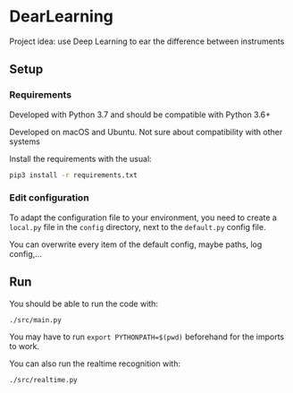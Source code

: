 # DearLearning

Project idea: use Deep Learning to ear the difference between instruments

## Setup

### Requirements

Developed with Python 3.7 and should be compatible with Python 3.6+

Developed on macOS and Ubuntu. Not sure about compatibility with other systems

Install the requirements with the usual:

```sh
pip3 install -r requirements.txt
```

### Edit configuration

To adapt the configuration file to your environment, you need to create a `local.py` file
in the `config` directory, next to the `default.py` config file.

You can overwrite every item of the default config, maybe paths, log config,...

## Run

You should be able to run the code with:

```sh
./src/main.py
```

You may have to run `export PYTHONPATH=$(pwd)` beforehand for the imports to work.

You can also run the realtime recognition with:

```sh
./src/realtime.py
```
